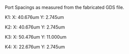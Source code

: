 Port Spacings as measured from the fabricated GDS file.

K1:
X: 40.676um
Y:  2.745um

K2:
X: 40.676um
Y:  2.745um

K3:
X: 50.476um
Y: 11.000um

K4:
X: 22.676um
Y:  2.745um